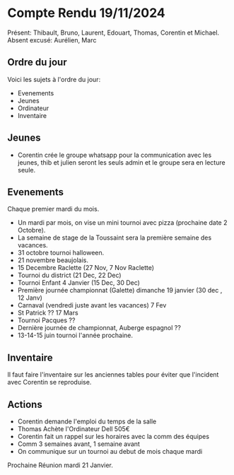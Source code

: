 # Compte Rendu 19/11/2024

Présent: Thibault, Bruno, Laurent, Edouart, Thomas, Corentin et Michael.
Absent excusé: Aurélien, Marc

## Ordre du jour

Voici les sujets à l'ordre du jour:
- Evenements
- Jeunes
- Ordinateur
- Inventaire

## Jeunes

- Corentin crée le groupe whatsapp pour la communication avec les jeunes, thib et julien seront les seuls admin et le groupe sera en lecture seule.

## Evenements

Chaque premier mardi du mois.

- Un mardi par mois, on vise un mini tournoi avec pizza (prochaine date 2 Octobre).
- La semaine de stage de la Toussaint sera la première semaine des vacances.
- 31 octobre tournoi halloween.
- 21 novembre beaujolais.
- 15 Decembre Raclette (27 Nov, 7 Nov Raclette)
- Tournoi du district (21 Dec, 22 Dec)
- Tournoi Enfant 4 Janvier (15 Dec, 30 Dec)
- Première journée championnat (Galette) dimanche 19 janvier (30 dec , 12 Janv)
- Carnaval (vendredi juste avant les vacances) 7 Fev
- St Patrick ?? 17 Mars 
- Tournoi Pacques ??
- Dernière journée de championnat, Auberge espagnol ??
- 13-14-15 juin tournoi l'année prochaine.



## Inventaire

Il faut faire l'inventaire sur les anciennes tables pour éviter que l'incident avec Corentin se reproduise.

## Actions

- Corentin demande l'emploi du temps de la salle
- Thomas Achète l'Ordinateur Dell 505€
- Corentin fait un rappel sur les horaires avec la comm des équipes
- Comm 3 semaines avant, 1 semaine avant
- On communique sur un tournoi au debut de mois chaque mardi 


Prochaine Réunion mardi 21 Janvier.
